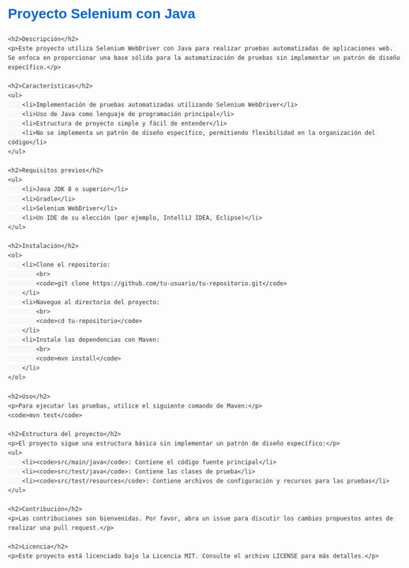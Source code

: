 <!DOCTYPE html>
<html lang="es">
<head>
    <meta charset="UTF-8">
    <meta name="viewport" content="width=device-width, initial-scale=1.0">
    <title>README - Proyecto Selenium con Java</title>
    <style>
        body {
            font-family: Arial, sans-serif;
            line-height: 1.6;
            color: #333;
            max-width: 800px;
            margin: 0 auto;
            padding: 20px;
        }
        h1, h2 {
            color: #0366d6;
        }
        code {
            background-color: #f6f8fa;
            padding: 2px 4px;
            border-radius: 3px;
        }
    </style>
</head>
<body>
    <h1>Proyecto Selenium con Java</h1>
    
    <h2>Descripción</h2>
    <p>Este proyecto utiliza Selenium WebDriver con Java para realizar pruebas automatizadas de aplicaciones web. Se enfoca en proporcionar una base sólida para la automatización de pruebas sin implementar un patrón de diseño específico.</p>
    
    <h2>Características</h2>
    <ul>
        <li>Implementación de pruebas automatizadas utilizando Selenium WebDriver</li>
        <li>Uso de Java como lenguaje de programación principal</li>
        <li>Estructura de proyecto simple y fácil de entender</li>
        <li>No se implementa un patrón de diseño específico, permitiendo flexibilidad en la organización del código</li>
    </ul>
    
    <h2>Requisitos previos</h2>
    <ul>
        <li>Java JDK 8 o superior</li>
        <li>Gradle</li>
        <li>Selenium WebDriver</li>
        <li>Un IDE de su elección (por ejemplo, IntelliJ IDEA, Eclipse)</li>
    </ul>
    
    <h2>Instalación</h2>
    <ol>
        <li>Clone el repositorio:
            <br>
            <code>git clone https://github.com/tu-usuario/tu-repositorio.git</code>
        </li>
        <li>Navegue al directorio del proyecto:
            <br>
            <code>cd tu-repositorio</code>
        </li>
        <li>Instale las dependencias con Maven:
            <br>
            <code>mvn install</code>
        </li>
    </ol>
    
    <h2>Uso</h2>
    <p>Para ejecutar las pruebas, utilice el siguiente comando de Maven:</p>
    <code>mvn test</code>
    
    <h2>Estructura del proyecto</h2>
    <p>El proyecto sigue una estructura básica sin implementar un patrón de diseño específico:</p>
    <ul>
        <li><code>src/main/java</code>: Contiene el código fuente principal</li>
        <li><code>src/test/java</code>: Contiene las clases de prueba</li>
        <li><code>src/test/resources</code>: Contiene archivos de configuración y recursos para las pruebas</li>
    </ul>
    
    <h2>Contribución</h2>
    <p>Las contribuciones son bienvenidas. Por favor, abra un issue para discutir los cambios propuestos antes de realizar una pull request.</p>
    
    <h2>Licencia</h2>
    <p>Este proyecto está licenciado bajo la Licencia MIT. Consulte el archivo LICENSE para más detalles.</p>
</body>
</html>
